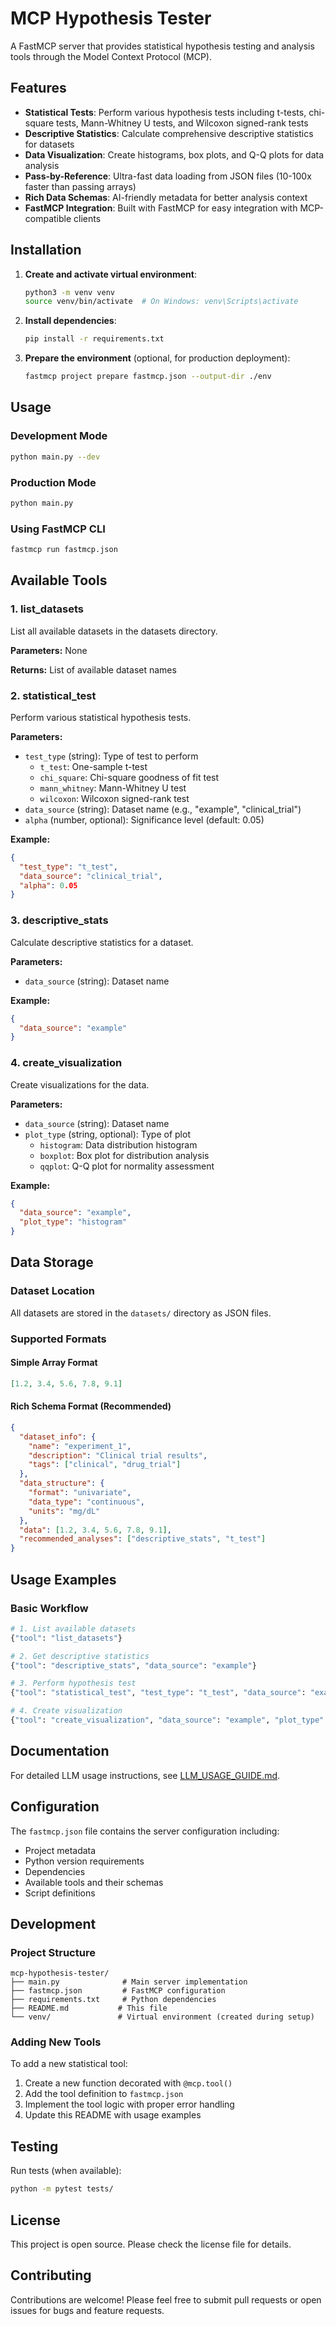 # MCP Hypothesis Tester

A FastMCP server that provides statistical hypothesis testing and analysis tools through the Model Context Protocol (MCP).

## Features

- **Statistical Tests**: Perform various hypothesis tests including t-tests, chi-square tests, Mann-Whitney U tests, and Wilcoxon signed-rank tests
- **Descriptive Statistics**: Calculate comprehensive descriptive statistics for datasets
- **Data Visualization**: Create histograms, box plots, and Q-Q plots for data analysis
- **Pass-by-Reference**: Ultra-fast data loading from JSON files (10-100x faster than passing arrays)
- **Rich Data Schemas**: AI-friendly metadata for better analysis context
- **FastMCP Integration**: Built with FastMCP for easy integration with MCP-compatible clients

## Installation

1. **Create and activate virtual environment**:
   ```bash
   python3 -m venv venv
   source venv/bin/activate  # On Windows: venv\Scripts\activate
   ```

2. **Install dependencies**:
   ```bash
   pip install -r requirements.txt
   ```

3. **Prepare the environment** (optional, for production deployment):
   ```bash
   fastmcp project prepare fastmcp.json --output-dir ./env
   ```

## Usage

### Development Mode
```bash
python main.py --dev
```

### Production Mode
```bash
python main.py
```

### Using FastMCP CLI
```bash
fastmcp run fastmcp.json
```

## Available Tools

### 1. list_datasets
List all available datasets in the datasets directory.

**Parameters:** None

**Returns:** List of available dataset names

### 2. statistical_test
Perform various statistical hypothesis tests.

**Parameters:**
- `test_type` (string): Type of test to perform
  - `t_test`: One-sample t-test
  - `chi_square`: Chi-square goodness of fit test
  - `mann_whitney`: Mann-Whitney U test
  - `wilcoxon`: Wilcoxon signed-rank test
- `data_source` (string): Dataset name (e.g., "example", "clinical_trial")
- `alpha` (number, optional): Significance level (default: 0.05)

**Example:**
```json
{
  "test_type": "t_test",
  "data_source": "clinical_trial",
  "alpha": 0.05
}
```

### 3. descriptive_stats
Calculate descriptive statistics for a dataset.

**Parameters:**
- `data_source` (string): Dataset name

**Example:**
```json
{
  "data_source": "example"
}
```

### 4. create_visualization
Create visualizations for the data.

**Parameters:**
- `data_source` (string): Dataset name
- `plot_type` (string, optional): Type of plot
  - `histogram`: Data distribution histogram
  - `boxplot`: Box plot for distribution analysis
  - `qqplot`: Q-Q plot for normality assessment

**Example:**
```json
{
  "data_source": "example",
  "plot_type": "histogram"
}
```

## Data Storage

### Dataset Location
All datasets are stored in the `datasets/` directory as JSON files.

### Supported Formats

#### Simple Array Format
```json
[1.2, 3.4, 5.6, 7.8, 9.1]
```

#### Rich Schema Format (Recommended)
```json
{
  "dataset_info": {
    "name": "experiment_1",
    "description": "Clinical trial results",
    "tags": ["clinical", "drug_trial"]
  },
  "data_structure": {
    "format": "univariate",
    "data_type": "continuous",
    "units": "mg/dL"
  },
  "data": [1.2, 3.4, 5.6, 7.8, 9.1],
  "recommended_analyses": ["descriptive_stats", "t_test"]
}
```

## Usage Examples

### Basic Workflow
```bash
# 1. List available datasets
{"tool": "list_datasets"}

# 2. Get descriptive statistics
{"tool": "descriptive_stats", "data_source": "example"}

# 3. Perform hypothesis test
{"tool": "statistical_test", "test_type": "t_test", "data_source": "example"}

# 4. Create visualization
{"tool": "create_visualization", "data_source": "example", "plot_type": "histogram"}
```

## Documentation

For detailed LLM usage instructions, see [LLM_USAGE_GUIDE.md](LLM_USAGE_GUIDE.md).

## Configuration

The `fastmcp.json` file contains the server configuration including:
- Project metadata
- Python version requirements
- Dependencies
- Available tools and their schemas
- Script definitions

## Development

### Project Structure
```
mcp-hypothesis-tester/
├── main.py              # Main server implementation
├── fastmcp.json         # FastMCP configuration
├── requirements.txt     # Python dependencies
├── README.md           # This file
└── venv/               # Virtual environment (created during setup)
```

### Adding New Tools

To add a new statistical tool:

1. Create a new function decorated with `@mcp.tool()`
2. Add the tool definition to `fastmcp.json`
3. Implement the tool logic with proper error handling
4. Update this README with usage examples

## Testing

Run tests (when available):
```bash
python -m pytest tests/
```

## License

This project is open source. Please check the license file for details.

## Contributing

Contributions are welcome! Please feel free to submit pull requests or open issues for bugs and feature requests.
